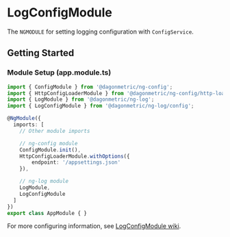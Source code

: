 # LogConfigModule

The `NGMODULE` for setting logging configuration with `ConfigService`.

## Getting Started

### Module Setup (app.module.ts)

```typescript
import { ConfigModule } from '@dagonmetric/ng-config';
import { HttpConfigLoaderModule } from '@dagonmetric/ng-config/http-loader';
import { LogModule } from '@dagonmetric/ng-log';
import { LogConfigModule } from '@dagonmetric/ng-log/config';

@NgModule({
  imports: [
    // Other module imports

    // ng-config module
    ConfigModule.init(),
    HttpConfigLoaderModule.withOptions({
        endpoint: '/appsettings.json'
    }),

    // ng-log module
    LogModule,
    LogConfigModule
  ]
})
export class AppModule { }
```

For more configuring information, see [LogConfigModule wiki](https://github.com/DagonMetric/ng-log/wiki/LogConfigModule).
